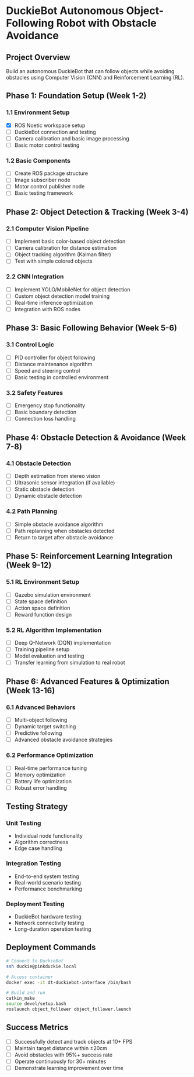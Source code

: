 # DuckieBot Autonomous Object-Following Robot with Obstacle Avoidance

## Project Overview
Build an autonomous DuckieBot that can follow objects while avoiding obstacles using Computer Vision (CNN) and Reinforcement Learning (RL).

## Phase 1: Foundation Setup (Week 1-2)
### 1.1 Environment Setup
- [x] ROS Noetic workspace setup
- [ ] DuckieBot connection and testing
- [ ] Camera calibration and basic image processing
- [ ] Basic motor control testing

### 1.2 Basic Components
- [ ] Create ROS package structure
- [ ] Image subscriber node
- [ ] Motor control publisher node
- [ ] Basic testing framework

## Phase 2: Object Detection & Tracking (Week 3-4)
### 2.1 Computer Vision Pipeline
- [ ] Implement basic color-based object detection
- [ ] Camera calibration for distance estimation
- [ ] Object tracking algorithm (Kalman filter)
- [ ] Test with simple colored objects

### 2.2 CNN Integration
- [ ] Implement YOLO/MobileNet for object detection
- [ ] Custom object detection model training
- [ ] Real-time inference optimization
- [ ] Integration with ROS nodes

## Phase 3: Basic Following Behavior (Week 5-6)
### 3.1 Control Logic
- [ ] PID controller for object following
- [ ] Distance maintenance algorithm
- [ ] Speed and steering control
- [ ] Basic testing in controlled environment

### 3.2 Safety Features
- [ ] Emergency stop functionality
- [ ] Basic boundary detection
- [ ] Connection loss handling

## Phase 4: Obstacle Detection & Avoidance (Week 7-8)
### 4.1 Obstacle Detection
- [ ] Depth estimation from stereo vision
- [ ] Ultrasonic sensor integration (if available)
- [ ] Static obstacle detection
- [ ] Dynamic obstacle detection

### 4.2 Path Planning
- [ ] Simple obstacle avoidance algorithm
- [ ] Path replanning when obstacles detected
- [ ] Return to target after obstacle avoidance

## Phase 5: Reinforcement Learning Integration (Week 9-12)
### 5.1 RL Environment Setup
- [ ] Gazebo simulation environment
- [ ] State space definition
- [ ] Action space definition
- [ ] Reward function design

### 5.2 RL Algorithm Implementation
- [ ] Deep Q-Network (DQN) implementation
- [ ] Training pipeline setup
- [ ] Model evaluation and testing
- [ ] Transfer learning from simulation to real robot

## Phase 6: Advanced Features & Optimization (Week 13-16)
### 6.1 Advanced Behaviors
- [ ] Multi-object following
- [ ] Dynamic target switching
- [ ] Predictive following
- [ ] Advanced obstacle avoidance strategies

### 6.2 Performance Optimization
- [ ] Real-time performance tuning
- [ ] Memory optimization
- [ ] Battery life optimization
- [ ] Robust error handling

## Testing Strategy
### Unit Testing
- Individual node functionality
- Algorithm correctness
- Edge case handling

### Integration Testing
- End-to-end system testing
- Real-world scenario testing
- Performance benchmarking

### Deployment Testing
- DuckieBot hardware testing
- Network connectivity testing
- Long-duration operation testing

## Deployment Commands
```bash
# Connect to DuckieBot
ssh duckie@pinkduckie.local

# Access container
docker exec -it dt-duckiebot-interface /bin/bash

# Build and run
catkin_make
source devel/setup.bash
roslaunch object_follower object_follower.launch
```

## Success Metrics
- [ ] Successfully detect and track objects at 10+ FPS
- [ ] Maintain target distance within ±20cm
- [ ] Avoid obstacles with 95%+ success rate
- [ ] Operate continuously for 30+ minutes
- [ ] Demonstrate learning improvement over time